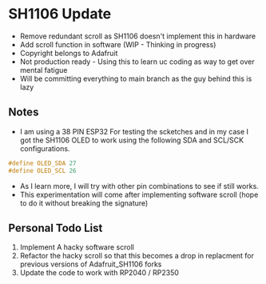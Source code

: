 # SH1106 Update

- Remove redundant scroll as SH1106 doesn't implement this in hardware
- Add scroll function in software (WIP - Thinking in progress)
- Copyright belongs to Adafruit
- Not production ready - Using this to learn uc coding as way to get over mental fatigue
- Will be committing everything to main branch as the guy behind this is lazy

## Notes
- I am using a 38 PIN ESP32 For testing the scketches and in my case I got the SH1106 OLED to work using the following SDA and SCL/SCK configurations.
```c
#define OLED_SDA 27
#define OLED_SCL 26
```

- As I learn more, I will try with other pin combinations to see if still works.
- This experimentation will come after implementing software scroll (hope to do it without breaking the signature)

## Personal Todo List
1. Implement A hacky software scroll
2. Refactor the hacky scroll so that this becomes a drop in replacment for previous versions of Adafruit_SH1106 forks
3. Update the code to work with RP2040 / RP2350
